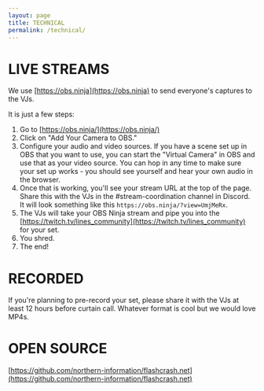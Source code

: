 ```yaml
---
layout: page
title: TECHNICAL
permalink: /technical/
---
```

# LIVE STREAMS

We use [https://obs.ninja](https://obs.ninja) to send everyone's captures to the VJs.

It is just a few steps:

1. Go to [https://obs.ninja/](https://obs.ninja/)
2. Click on "Add Your Camera to OBS."
3. Configure your audio and video sources. If you have a scene set up in OBS that you want to use, you can start the "Virtual Camera" in OBS and use that as your video source. You can hop in any time to make sure your set up works - you should see yourself and hear your own audio in the browser.
3. Once that is working, you'll see your stream URL at the top of the page. Share this with the VJs in the #stream-coordination channel in Discord. It will look something like this `https://obs.ninja/?view=UmjMeRx`.
4. The VJs will take your OBS Ninja stream and pipe you into the [https://twitch.tv/lines_community](https://twitch.tv/lines_community) for your set.
5. You shred.
6. The end!

# RECORDED

If you're planning to pre-record your set, please share it with the VJs at least 12 hours before curtain call. Whatever format is cool but we would love MP4s.

# OPEN SOURCE

[https://github.com/northern-information/flashcrash.net](https://github.com/northern-information/flashcrash.net)